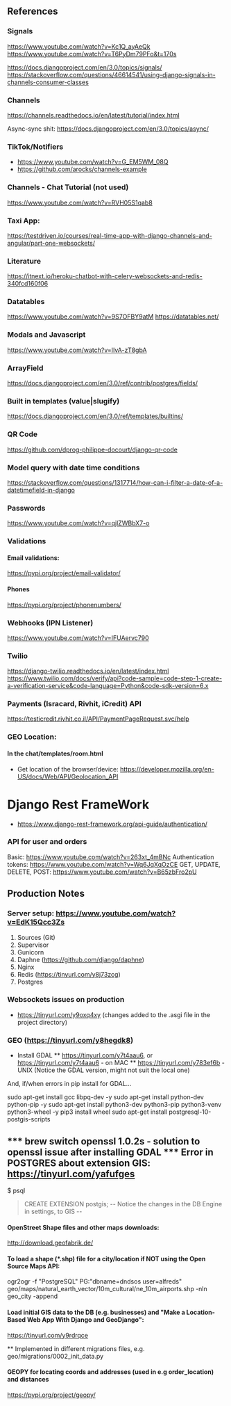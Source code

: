 ##  References

### Signals
https://www.youtube.com/watch?v=Kc1Q_ayAeQk
https://www.youtube.com/watch?v=T6PyDm79PFo&t=170s

https://docs.djangoproject.com/en/3.0/topics/signals/
https://stackoverflow.com/questions/46614541/using-django-signals-in-channels-consumer-classes

### Channels
https://channels.readthedocs.io/en/latest/tutorial/index.html

Async-sync shit: https://docs.djangoproject.com/en/3.0/topics/async/


### TikTok/Notifiers 
* https://www.youtube.com/watch?v=G_EM5WM_08Q
* https://github.com/arocks/channels-example

### Channels - Chat Tutorial (not used)
https://www.youtube.com/watch?v=RVH05S1qab8

### Taxi App:
https://testdriven.io/courses/real-time-app-with-django-channels-and-angular/part-one-websockets/

### Literature
https://itnext.io/heroku-chatbot-with-celery-websockets-and-redis-340fcd160f06

### Datatables
https://www.youtube.com/watch?v=9S7OFBY9atM
https://datatables.net/

### Modals and Javascript
https://www.youtube.com/watch?v=IIvA-zT8gbA

### ArrayField
https://docs.djangoproject.com/en/3.0/ref/contrib/postgres/fields/

### Built in templates (value|slugify)
https://docs.djangoproject.com/en/3.0/ref/templates/builtins/

### QR Code
https://github.com/dprog-philippe-docourt/django-qr-code

### Model query with date time conditions
https://stackoverflow.com/questions/1317714/how-can-i-filter-a-date-of-a-datetimefield-in-django

### Passwords
https://www.youtube.com/watch?v=qjlZWBbX7-o

### Validations
#### Email validations: 
https://pypi.org/project/email-validator/

#### Phones
https://pypi.org/project/phonenumbers/

### Webhooks (IPN Listener)
https://www.youtube.com/watch?v=IFUAervc790

### Twilio
https://django-twilio.readthedocs.io/en/latest/index.html
https://www.twilio.com/docs/verify/api?code-sample=code-step-1-create-a-verification-service&code-language=Python&code-sdk-version=6.x

### Payments (Isracard, Rivhit, iCredit) API
https://testicredit.rivhit.co.il/API/PaymentPageRequest.svc/help

### GEO Location:
#### In the chat/templates/room.html
* Get location of the browser/device: https://developer.mozilla.org/en-US/docs/Web/API/Geolocation_API

# Django Rest FrameWork
* https://www.django-rest-framework.org/api-guide/authentication/

### API for user and orders
Basic: https://www.youtube.com/watch?v=263xt_4mBNc
Authentication tokens: https://www.youtube.com/watch?v=Wq6JqXqOzCE
GET, UPDATE, DELETE, POST: https://www.youtube.com/watch?v=B65zbFro2pU


## Production Notes

### Server setup: https://www.youtube.com/watch?v=EdK15Qcc3Zs
1) Sources (Git)
2) Supervisor
3) Gunicorn
4) Daphne (https://github.com/django/daphne)
5) Nginx
6) Redis (https://tinyurl.com/y8j73zcg)
7) Postgres


### Websockets issues on production
- https://tinyurl.com/y9oxq4xy (changes added to the .asgi file in the project directory)

### GEO (https://tinyurl.com/y8hegdk8)
* Install GDAL 
** https://tinyurl.com/y7t4aau6, or https://tinyurl.com/y7t4aau6 - on MAC
** https://tinyurl.com/y783ef6b - UNIX (Notice the GDAL version, might not suit the local one)

And, if/when errors in pip install for GDAL...

sudo apt-get install gcc libpq-dev -y
sudo apt-get install python-dev  python-pip -y
sudo apt-get install python3-dev python3-pip python3-venv python3-wheel -y
pip3 install wheel
sudo apt-get install postgresql-10-postgis-scripts

*** brew switch openssl 1.0.2s  - solution to openssl issue after installing GDAL
*** Error in POSTGRES about extension GIS: https://tinyurl.com/yafufges
--
$ psql <db name>
> CREATE EXTENSION postgis;
--
Notice the changes in the DB Engine in settings, to GIS 
--

#### OpenStreet Shape files and other maps downloads: 
http://download.geofabrik.de/

#### To load a shape (*.shp) file for a city/location if NOT using the Open Source Maps API:
ogr2ogr -f "PostgreSQL" PG:"dbname=dndsos user=alfreds" geo/maps/natural_earth_vector/10m_cultural/ne_10m_airports.shp -nln geo_city -append

#### Load initial GIS data to the DB (e.g. businesses) and "Make a Location-Based Web App With Django and GeoDjango": 
https://tinyurl.com/y9rdrqce

** Implemented in different migrations files, e.g. geo/migrations/0002_init_data.py

#### GEOPY for locating coords and addresses (used in e.g order_location) and distances
https://pypi.org/project/geopy/ 






